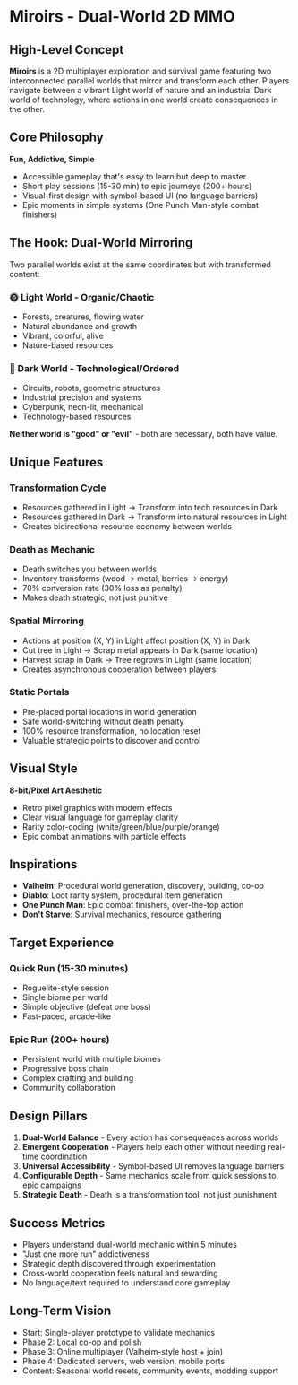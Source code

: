 # Miroirs - Dual-World 2D MMO

## High-Level Concept

**Miroirs** is a 2D multiplayer exploration and survival game featuring two interconnected parallel worlds that mirror and transform each other. Players navigate between a vibrant Light world of nature and an industrial Dark world of technology, where actions in one world create consequences in the other.

## Core Philosophy

**Fun, Addictive, Simple**
- Accessible gameplay that's easy to learn but deep to master
- Short play sessions (15-30 min) to epic journeys (200+ hours)
- Visual-first design with symbol-based UI (no language barriers)
- Epic moments in simple systems (One Punch Man-style combat finishers)

## The Hook: Dual-World Mirroring

Two parallel worlds exist at the same coordinates but with transformed content:

### 🌞 Light World - Organic/Chaotic
- Forests, creatures, flowing water
- Natural abundance and growth
- Vibrant, colorful, alive
- Nature-based resources

### 🌙 Dark World - Technological/Ordered
- Circuits, robots, geometric structures
- Industrial precision and systems
- Cyberpunk, neon-lit, mechanical
- Technology-based resources

**Neither world is "good" or "evil"** - both are necessary, both have value.

## Unique Features

### Transformation Cycle
- Resources gathered in Light → Transform into tech resources in Dark
- Resources gathered in Dark → Transform into natural resources in Light
- Creates bidirectional resource economy between worlds

### Death as Mechanic
- Death switches you between worlds
- Inventory transforms (wood → metal, berries → energy)
- 70% conversion rate (30% loss as penalty)
- Makes death strategic, not just punitive

### Spatial Mirroring
- Actions at position (X, Y) in Light affect position (X, Y) in Dark
- Cut tree in Light → Scrap metal appears in Dark (same location)
- Harvest scrap in Dark → Tree regrows in Light (same location)
- Creates asynchronous cooperation between players

### Static Portals
- Pre-placed portal locations in world generation
- Safe world-switching without death penalty
- 100% resource transformation, no location reset
- Valuable strategic points to discover and control

## Visual Style

**8-bit/Pixel Art Aesthetic**
- Retro pixel graphics with modern effects
- Clear visual language for gameplay clarity
- Rarity color-coding (white/green/blue/purple/orange)
- Epic combat animations with particle effects

## Inspirations

- **Valheim**: Procedural world generation, discovery, building, co-op
- **Diablo**: Loot rarity system, procedural item generation
- **One Punch Man**: Epic combat finishers, over-the-top action
- **Don't Starve**: Survival mechanics, resource gathering

## Target Experience

### Quick Run (15-30 minutes)
- Roguelite-style session
- Single biome per world
- Simple objective (defeat one boss)
- Fast-paced, arcade-like

### Epic Run (200+ hours)
- Persistent world with multiple biomes
- Progressive boss chain
- Complex crafting and building
- Community collaboration

## Design Pillars

1. **Dual-World Balance** - Every action has consequences across worlds
2. **Emergent Cooperation** - Players help each other without needing real-time coordination
3. **Universal Accessibility** - Symbol-based UI removes language barriers
4. **Configurable Depth** - Same mechanics scale from quick sessions to epic campaigns
5. **Strategic Death** - Death is a transformation tool, not just punishment

## Success Metrics

- Players understand dual-world mechanic within 5 minutes
- "Just one more run" addictiveness
- Strategic depth discovered through experimentation
- Cross-world cooperation feels natural and rewarding
- No language/text required to understand core gameplay

## Long-Term Vision

- Start: Single-player prototype to validate mechanics
- Phase 2: Local co-op and polish
- Phase 3: Online multiplayer (Valheim-style host + join)
- Phase 4: Dedicated servers, web version, mobile ports
- Content: Seasonal world resets, community events, modding support
